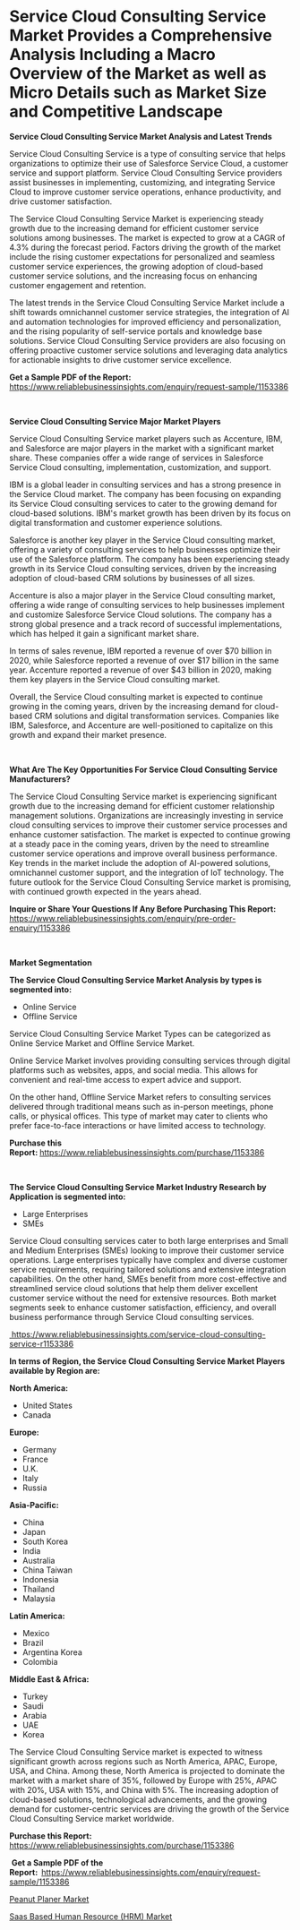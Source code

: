 <p><h1>Service Cloud Consulting Service Market Provides a Comprehensive Analysis Including a Macro Overview of the Market as well as Micro Details such as Market Size and Competitive Landscape</h1></p><p><strong>Service Cloud Consulting Service Market Analysis and Latest Trends</strong></p>
<p><p>Service Cloud Consulting Service is a type of consulting service that helps organizations to optimize their use of Salesforce Service Cloud, a customer service and support platform. Service Cloud Consulting Service providers assist businesses in implementing, customizing, and integrating Service Cloud to improve customer service operations, enhance productivity, and drive customer satisfaction.</p><p>The Service Cloud Consulting Service Market is experiencing steady growth due to the increasing demand for efficient customer service solutions among businesses. The market is expected to grow at a CAGR of 4.3% during the forecast period. Factors driving the growth of the market include the rising customer expectations for personalized and seamless customer service experiences, the growing adoption of cloud-based customer service solutions, and the increasing focus on enhancing customer engagement and retention.</p><p>The latest trends in the Service Cloud Consulting Service Market include a shift towards omnichannel customer service strategies, the integration of AI and automation technologies for improved efficiency and personalization, and the rising popularity of self-service portals and knowledge base solutions. Service Cloud Consulting Service providers are also focusing on offering proactive customer service solutions and leveraging data analytics for actionable insights to drive customer service excellence.</p></p>
<p><strong>Get a Sample PDF of the Report:&nbsp;</strong> <a href="https://www.reliablebusinessinsights.com/enquiry/request-sample/1153386">https://www.reliablebusinessinsights.com/enquiry/request-sample/1153386</a></p>
<p>&nbsp;</p>
<p><strong>Service Cloud Consulting Service Major Market Players</strong></p>
<p><p>Service Cloud Consulting Service market players such as Accenture, IBM, and Salesforce are major players in the market with a significant market share. These companies offer a wide range of services in Salesforce Service Cloud consulting, implementation, customization, and support.</p><p>IBM is a global leader in consulting services and has a strong presence in the Service Cloud market. The company has been focusing on expanding its Service Cloud consulting services to cater to the growing demand for cloud-based solutions. IBM's market growth has been driven by its focus on digital transformation and customer experience solutions.</p><p>Salesforce is another key player in the Service Cloud consulting market, offering a variety of consulting services to help businesses optimize their use of the Salesforce platform. The company has been experiencing steady growth in its Service Cloud consulting services, driven by the increasing adoption of cloud-based CRM solutions by businesses of all sizes.</p><p>Accenture is also a major player in the Service Cloud consulting market, offering a wide range of consulting services to help businesses implement and customize Salesforce Service Cloud solutions. The company has a strong global presence and a track record of successful implementations, which has helped it gain a significant market share.</p><p>In terms of sales revenue, IBM reported a revenue of over $70 billion in 2020, while Salesforce reported a revenue of over $17 billion in the same year. Accenture reported a revenue of over $43 billion in 2020, making them key players in the Service Cloud consulting market.</p><p>Overall, the Service Cloud consulting market is expected to continue growing in the coming years, driven by the increasing demand for cloud-based CRM solutions and digital transformation services. Companies like IBM, Salesforce, and Accenture are well-positioned to capitalize on this growth and expand their market presence.</p></p>
<p>&nbsp;</p>
<p><strong>What Are The Key Opportunities For Service Cloud Consulting Service Manufacturers?</strong></p>
<p><p>The Service Cloud Consulting Service market is experiencing significant growth due to the increasing demand for efficient customer relationship management solutions. Organizations are increasingly investing in service cloud consulting services to improve their customer service processes and enhance customer satisfaction. The market is expected to continue growing at a steady pace in the coming years, driven by the need to streamline customer service operations and improve overall business performance. Key trends in the market include the adoption of AI-powered solutions, omnichannel customer support, and the integration of IoT technology. The future outlook for the Service Cloud Consulting Service market is promising, with continued growth expected in the years ahead.</p></p>
<p><strong>Inquire or Share Your Questions If Any Before Purchasing This Report:</strong> <a href="https://www.reliablebusinessinsights.com/enquiry/pre-order-enquiry/1153386">https://www.reliablebusinessinsights.com/enquiry/pre-order-enquiry/1153386</a></p>
<p>&nbsp;</p>
<p><strong>Market Segmentation</strong></p>
<p><strong>The Service Cloud Consulting Service Market Analysis by types is segmented into:</strong></p>
<p><ul><li>Online Service</li><li>Offline Service</li></ul></p>
<p><p>Service Cloud Consulting Service Market Types can be categorized as Online Service Market and Offline Service Market. </p><p>Online Service Market involves providing consulting services through digital platforms such as websites, apps, and social media. This allows for convenient and real-time access to expert advice and support. </p><p>On the other hand, Offline Service Market refers to consulting services delivered through traditional means such as in-person meetings, phone calls, or physical offices. This type of market may cater to clients who prefer face-to-face interactions or have limited access to technology.</p></p>
<p><strong>Purchase this Report:&nbsp;</strong><a href="https://www.reliablebusinessinsights.com/purchase/1153386">https://www.reliablebusinessinsights.com/purchase/1153386</a></p>
<p>&nbsp;</p>
<p><strong>The Service Cloud Consulting Service Market Industry Research by Application is segmented into:</strong></p>
<p><ul><li>Large Enterprises</li><li>SMEs</li></ul></p>
<p><p>Service Cloud consulting services cater to both large enterprises and Small and Medium Enterprises (SMEs) looking to improve their customer service operations. Large enterprises typically have complex and diverse customer service requirements, requiring tailored solutions and extensive integration capabilities. On the other hand, SMEs benefit from more cost-effective and streamlined service cloud solutions that help them deliver excellent customer service without the need for extensive resources. Both market segments seek to enhance customer satisfaction, efficiency, and overall business performance through Service Cloud consulting services.</p></p>
<p><a href="https://www.reliablebusinessinsights.com/service-cloud-consulting-service-r1153386">&nbsp;https://www.reliablebusinessinsights.com/service-cloud-consulting-service-r1153386</a></p>
<p><strong>In terms of Region, the Service Cloud Consulting Service Market Players available by Region are:</strong></p>
<p>
    <p> <strong> North America: </strong>
        <ul>
            <li>United States</li>
            <li>Canada</li>
        </ul>
        </p> 
    <p> <strong> Europe: </strong>
        <ul>
            <li>Germany</li>
            <li>France</li>
            <li>U.K.</li>
            <li>Italy</li>
            <li>Russia</li>
        </ul>
        </p> 
    <p> <strong> Asia-Pacific: </strong>
        <ul>
            <li>China</li>
            <li>Japan</li>
            <li>South Korea</li>
            <li>India</li>
            <li>Australia</li>
            <li>China Taiwan</li>
            <li>Indonesia</li>
            <li>Thailand</li>
            <li>Malaysia</li>
        </ul>
        </p> 
    <p> <strong> Latin America: </strong>
        <ul>
            <li>Mexico</li>
            <li>Brazil</li>
            <li>Argentina Korea</li>
            <li>Colombia</li>
        </ul>
        </p> 
    <p> <strong> Middle East & Africa: </strong>
        <ul>
            <li>Turkey</li>
            <li>Saudi</li>
            <li>Arabia</li>
            <li>UAE</li>
            <li>Korea</li>
        </ul>
    </p>
    </p>
<p><p>The Service Cloud Consulting Service market is expected to witness significant growth across regions such as North America, APAC, Europe, USA, and China. Among these, North America is projected to dominate the market with a market share of 35%, followed by Europe with 25%, APAC with 20%, USA with 15%, and China with 5%. The increasing adoption of cloud-based solutions, technological advancements, and the growing demand for customer-centric services are driving the growth of the Service Cloud Consulting Service market worldwide.</p></p>
<p><strong>Purchase this Report: </strong><a href="https://www.reliablebusinessinsights.com/purchase/1153386">https://www.reliablebusinessinsights.com/purchase/1153386</a></p>
<p>&nbsp;<strong>Get a Sample PDF of the Report:&nbsp;&nbsp;</strong><a href="https://www.reliablebusinessinsights.com/enquiry/request-sample/1153386">https://www.reliablebusinessinsights.com/enquiry/request-sample/1153386</a></p>
<p><strong></strong></p>
<p><p><a href="https://view.publitas.com/reportprime-1/peanut-planer-market-size-share-analysis-growth-trends-forecasts-2024-2031/">Peanut Planer Market</a></p><p><a href="https://github.com/JosephWillisbXXgf/Market-Research-Report-List-1/blob/main/saas-based-human-resource-hrm-market.md">Saas Based Human Resource (HRM) Market</a></p></p>